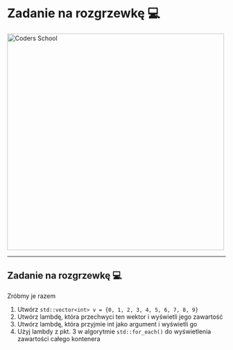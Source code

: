 <!-- .slide: data-background="#111111" -->

# Zadanie na rozgrzewkę 💻

<a href="https://coders.school">
    <img width="500" src="../img/coders_school_logo.png" alt="Coders School" class="plain">
</a>

___

## Zadanie na rozgrzewkę 💻

Zróbmy je razem

1. Utwórz `std::vector<int> v = {0, 1, 2, 3, 4, 5, 6, 7, 8, 9}`
2. Utwórz lambdę, która przechwyci ten wektor i wyświetli jego zawartość
3. Utwórz lambdę, która przyjmie int jako argument i wyświetli go
4. Użyj lambdy z pkt. 3 w algorytmie `std::for_each()` do wyświetlenia zawartości całego kontenera
